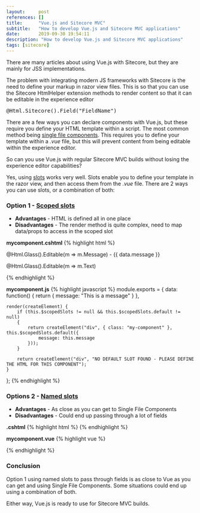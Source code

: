 ```yaml
---
layout:     post
references: []
title:      "Vue.js and Sitecore MVC"
subtitle:   "How to develop Vue.js and Sitecore MVC applications"
date:       2019-09-30 19:54:11
description: "How to develop Vue.js and Sitecore MVC applications"
tags: [sitecore]
---
```

<p>There are many articles about using Vue.js with Sitecore, but they are mainly for JSS implementations.</p>

<p>The problem with integrating modern JS frameworks with Sitecore is the need to define your markup in razor view files. This is so that you can use the Sitecore HtmlHelper extension methods to render content so that it can be editable in the experience editor</p>

<pre>@Html.Sitecore().Field("FieldName")</pre>

<p>There are a few ways you can declare components with Vue.js, but these require you define your HTML template within a script. The most common method being <a href="https://vuejs.org/v2/guide/single-file-components.html">single file components</a>. This requires you to define your template within a <em>.vue</em> file, but this will prevent content from being editable within the experience editor.</p>

<p>So can you use Vue.js with regular Sitecore MVC builds without losing the experience editor capabilities?</p>

<p>Yes, using <a href="https://vuejs.org/v2/guide/components-slots.html">slots</a> works very well. Slots enable you to define your template in the razor view, and then access them from the <em>.vue</em> file. There are 2 ways you can use slots, or a combination of both:</p>

<h3>Option 1 - <a href="https://vuejs.org/v2/guide/components-slots.html#Scoped-Slots">Scoped slots</a></h3>

<ul>
    <li><strong>Advantages</strong> - HTML is defined all in one place</li>
    <li><strong>Disadvantages</strong> - The render method is quite complex, need to map data/props to access in the scoped slot</li>
</ul>

<strong>mycomponent.cshtml</strong>
{% highlight html %}
<mycomponent v-slot="data">
    <div>
      <p>@Html.Glass().Editable(m => m.Message) - {{ data.message }}</p>
      <p>@Html.Glass().Editable(m => m.Text)</p>
    </div>
</mycomponent>
{% endhighlight %}

<strong>mycomponent.js</strong>
{% highlight javascript %}
module.exports = {
    data: function() {
        return {
            message: "This is a message"
        }
    },  

    render(createElement) {
        if (this.$scopedSlots != null && this.$scopedSlots.default != null)
        {
            return createElement("div", { class: "my-component" }, this.$scopedSlots.default({
                message: this.message
            }));
        }

        return createElement("div", "NO DEFAULT SLOT FOUND - PLEASE DEFINE THE HTML FOR THIS COMPONENT");
    }
};
{% endhighlight %}

<h3>Options 2 - <a href="https://vuejs.org/v2/guide/components-slots.html#Named-Slots)">Named slots</a></h3>

<ul>
    <li><strong>Advantages</strong> - As close as you can get to Single File Components</li>
    <li><strong>Disadvantages</strong> - Could end up passing through a lot of fields</li>
</ul>

<strong>.cshtml</strong>
{% highlight html %}
<mycomponent>
    <template v-slot:message>
        @Html.Glass().Editable(m => m.Message)
    </template>
    <template v-slot:text>
        @Html.Glass().Editable(m => m.Text)
    </template>
</mycomponent>
{% endhighlight %}

<strong>mycomponent.vue</strong>
{% highlight vue %}
<template>
  <div>
    <p><slot name="message" /> - { { message } }</p>
    <p><slot name="text" /></p>
  </div>
</template>

<style scoped>
</style>

<script>
module.exports = {
    data: function() {
        return {
            message: "This is a message"
        }
    }
}
</script>
{% endhighlight %}

<h3>Conclusion</h3>

<p>Option 1 using named slots to pass through fields is as close to Vue as you can get and using Single File Components. Some situations could end up using a combination of both.</p>

<p>Either way, Vue.js is ready to use for Sitecore MVC builds.</p>